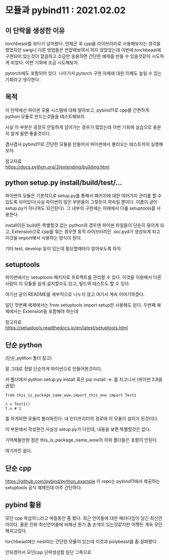 # 모듈과 pybind11 : 2021.02.02

## 이 단락을 생성한 이유

torchbeast를 보다가 넘어왔다. 언제곤 꼭 cpp를 라이브러리로 사용해보자는 생각을 했었지만 swig나 다른 방법들은 번잡해보여서 하지 않았었는데 이번에 torchbeast에 구현되어 있는것이 깔끔하고 조금만 응용하면 간단한 예제를 만들 수 있을것같아 시도하게 되었다. 이번 기회에 조금 시도해보자.

pytorch에도 포함되어 있다. 나아가서 pytorch 구현 자체에 대한 이해도 높일 수 있는 기회라고 생각한다. 

## 목적

이 단락에선 파이썬 모듈 시스템에 대해 알아보고, pybind11로 cpp를 간편하게 python 모듈로 만드는것들을 테스트해보자.

사실 이 부분은 굉장히 안일하게 넘어가는 경우가 많았는데 이번 기회에 실습으로 충분히 알게 될면 좋을것이다.

겸사겸사 pybind11로 간단한 모듈을 만들어서 파이썬에서 불러오는 테스트까지 실행해보자.

참고자료  
https://docs.python.org/3/extending/building.html


## python setup.py install/build/test/...

파이썬의 모듈은 기본적으로 setup.py를 통해서 패키지에 대한 여러가지 관리를 할 수 있도록 되어있다(사실 파이썬의 많은 부분들이 그렇듯이 약속일 뿐이다. 이름이 굳이 setup.py가 아니여도 되긴된다). 그 내부의 구현에는 아래에서 다룰 setuptools를 사용한다.

install이든 build든 특별할것 없는 python의 경우엔 파이썬 파일들이 단순히 묶이게 되고, Extension으로 cpp를 묶는 경우엔 동적 라이브러리인 .so/.pyd가 생성되게 되고 이것을 import해서 사용하는 방식이 된다.

기타 test, develop 등이 있는데 필요할때마다 알아보도록 하자

## setuptools

파이썬에서는 setuptools 패키지로 프로젝트를 관리할 수 있다. 이것을 이용해서 다른사람이 이 모듈을 쉽게 설치할수도 있고, 빌드와 테스트도 할 수 있다.

여기선 굳이 README를 세부적으로 나누지 않고 여기서 계속 이야기하겠다.

일단 첫번째 예제에서는 from setuptools import setup만 사용해도 된다. 
두번째 예제에서는 Extension을 포함해야 하는데 

참고자료  
https://setuptools.readthedocs.io/en/latest/setuptools.html


## 단순 python
(단순_python 폴더 참고)

말 그대로 정말 단순하게 파이썬으로 만들어본것이다. 

저 폴더에서 python setup.py install 혹은 pip install -e .를 치고나서
(파이썬 3.8을 권장)

```
from this_is_package_name_wow.import_this_one import Test1

t = Test1()
t.v # 1
```
를 하게되면 모듈이 불러와진다. 내 인터프리터의 경로에 이 모듈이 설치가 된것이다. 

이 부분에서 작성한건 사실상 setup.py가 다인데, 내용을 보면 특별할것은 없다. 

기억해둘만한 점은 this_is_package_name_wow의 하위 폴더들은 포함이 안된다.

여기까진 쉽다.


## 단순 cpp

https://github.com/pybind/python_example
이 repo는 pybind11에서 제공하는 setuptools 공식 예제인데 아주 간단하다.



## pybind 활용

모던 cpp 복습하느라고 며칠동안 좀 봤다. 최근 언어들에 대한 패러다임이 담긴 최신언어이다. 물론 진짜 최신언어들에 비해선 뭔가 좀 손색이 있는것같지만 어쨋든 계속 모던 해지고있다.

torchbeast에는 nest라는 간단한 모듈이 있는데 이것과 polybeast를 좀 살펴봤다.

안되겠어서 모던cpp 단락생성함 일단 그쪽으로
